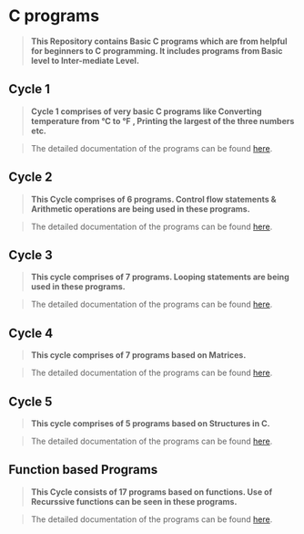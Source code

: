# C programs

> **This Repository contains Basic C programs which are from helpful for beginners to C programming. It includes programs from Basic level to Inter-mediate Level.**

## Cycle 1

> **Cycle 1 comprises of very basic C programs like Converting temperature from °C to °F , Printing the largest of the three numbers etc.**

> The detailed documentation of the programs can be found [here](https://drive.google.com/file/d/1QWx3FBQ6pqN0MDgWyG5_AXMxRJAKcv1b/view?usp=sharing).

## Cycle 2

> **This Cycle comprises of 6 programs. Control flow statements & Arithmetic operations are being used in these programs.**

> The detailed documentation of the programs can be found [here](https://drive.google.com/file/d/1e2T-Sk4d-ZwJK97MRamjHO-P90OvCbFI/view?usp=sharing).

## Cycle 3

> **This cycle comprises of 7 programs. Looping statements are being used in these programs.**

> The detailed documentation of the programs can be found [here](https://drive.google.com/file/d/1gpjR3oupeOSu2dJZ99oYg5mVB3dekPzC/view?usp=sharing).

##  Cycle 4

> **This cycle comprises of 7 programs based on Matrices.**

> The detailed documentation of the programs can be found [here](https://drive.google.com/file/d/1QMYKttUvzw-_TNTvHTWhwUu7Qbmr5aFU/view?usp=sharing).

## Cycle 5

> **This cycle comprises of 5 programs based on Structures in C.**

> The detailed documentation of the programs can be found [here](https://drive.google.com/file/d/1OwjvC5PIAZOE5xh4JPljWq2igPjWf0-F/view?usp=sharing).

## Function based Programs

> **This Cycle consists of 17 programs based on functions. Use of Recurssive functions can be seen in these programs.**

> The detailed documentation of the programs can be found [here](https://drive.google.com/file/d/1iyJAKCR5GrgS1K9yoieU3hroFOZYI3OS/view?usp=sharing).
